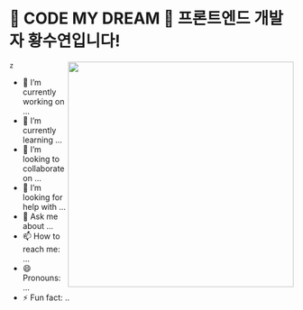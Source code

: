 
<h1>🌟 CODE MY DREAM 🌟 프론트엔드 개발자 황수연입니다! 
  
</h1>

<img src="https://github.com/heysunny612/heysunny612/assets/127499117/cdf3f223-cd8b-46f1-afe1-29a1cd734418" height="400" align="right">

```
z
```


- 🔭 I’m currently working on ...
- 🌱 I’m currently learning ...
- 👯 I’m looking to collaborate on ...
- 🤔 I’m looking for help with ...
- 💬 Ask me about ...
- 📫 How to reach me: ...
- 😄 Pronouns: ...
- ⚡ Fun fact: ..
